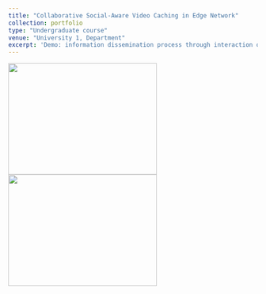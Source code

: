 ```yaml
---
title: "Collaborative Social-Aware Video Caching in Edge Network"
collection: portfolio
type: "Undergraduate course"
venue: "University 1, Department"
excerpt: 'Demo: information dissemination process through interaction on social media in the community. <br/> <img src="http://SendurLanter.github.io/files/dissemination.gif"  width="300" height="225" align=center> <br/> [Click to see details](https://sendurlanter.github.io/portfolio/portfolio-1/) <br/><br/><br/><br/>'
---
```


<img src="http://SendurLanter.github.io/files/MFQAS.png"  width="300" height="225" align=center>

<img src="http://SendurLanter.github.io/files/360.png"  width="300" height="225" align=center>